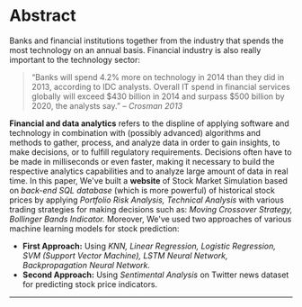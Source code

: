 # Abstract
Banks and financial institutions together from the industry that spends the most technology on an annual basis.  Financial industry is also really important to the technology sector:
>“Banks will spend 4.2% more on technology in 2014 than they did in 2013, according to IDC analysts. Overall IT spend in financial services globally will exceed $430 billion in 2014 and surpass $500 billion by 2020, the analysts say.” *– Crosman 2013*

**Financial and data analytics** refers to the displine of applying software and technology in combination with (possibly advanced) algorithms and methods to gather, process, and analyze data in order to gain insights, to make decisions, or to fulfill regulatory requirements.
Decisions often have to be made in milliseconds or even faster, making it necessary to build the respective analytics capabilities and to analyze large amount of data in real time.
In this paper, We've built a **website** of Stock Market Simulation based on *back-end SQL database* (which is more powerful) of historical stock prices by applying *Portfolio Risk Analysis, Technical Analysis* with various trading strategies for making decisions such as: *Moving Crossover Strategy, Bollinger Bands Indicator.* Moreover, We've used two approaches of various machine learning models for stock prediction:
- **First Approach:** Using *KNN, Linear Regression, Logistic Regression, SVM (Support Vector Machine), LSTM Neural Network, Backpropagation Neural Network.*
- **Second Approach:** Using *Sentimental Analysis* on Twitter news dataset for predicting stock price indicators.

---
